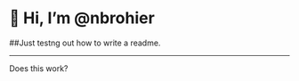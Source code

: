 # 👋 Hi, I’m @nbrohier

##Just testng out how to write a readme.

___________________________________________

Does this work?
